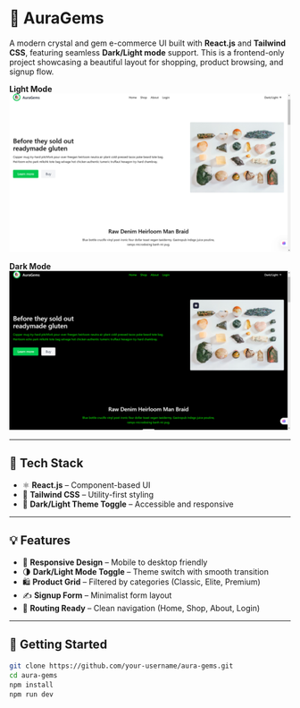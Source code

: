 # 🌟 AuraGems

A modern crystal and gem e-commerce UI built with **React.js** and **Tailwind CSS**, featuring seamless **Dark/Light mode** support. This is a frontend-only project showcasing a beautiful layout for shopping, product browsing, and signup flow.

**Light Mode** 
![AuraGems Light Mode](output/1_Home.png)

**Dark Mode** 
![AuraGems Dark Mode](output/2_Home_dark.png)

---

## 🔧 Tech Stack

- ⚛️ **React.js** – Component-based UI
- 🎨 **Tailwind CSS** – Utility-first styling
- 🌙 **Dark/Light Theme Toggle** – Accessible and responsive

---

## 💡 Features

- 📱 **Responsive Design** – Mobile to desktop friendly
- 🌗 **Dark/Light Mode Toggle** – Theme switch with smooth transition
- 🛍️ **Product Grid** – Filtered by categories (Classic, Elite, Premium)
- ✍️ **Signup Form** – Minimalist form layout
- 🧭 **Routing Ready** – Clean navigation (Home, Shop, About, Login)

---

## 🚀 Getting Started

```bash
git clone https://github.com/your-username/aura-gems.git
cd aura-gems
npm install
npm run dev
